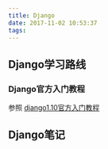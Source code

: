 ```yaml
---
title: Django
date: 2017-11-02 10:53:37
tags:
---
```


## Django学习路线
### Django官方入门教程
参照 [django1.10官方入门教程](https://docs.djangoproject.com/en/1.10/intro/ "Django-intro")

## Django笔记